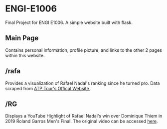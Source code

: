 # ENGI-E1006
Final Project for ENGI E1006. A simple website built with flask.

## Main Page
Contains personal information, profile picture, and links to the other 2 pages within this website.

## /rafa
Provides a visualization of Rafael Nadal's ranking since he turned pro. Data scraped from <a href="https://www.atptour.com/en/players/rafael-nadal/n409/rankings-history"> ATP Tour's Offical Website </a>.

## /RG
Displays a YouTube Highlight of Rafael Nadal's win over Dominique Thiem in 2019 Roland Garros Men's Final. The original video can be accessed <a href="https://www.youtube.com/watch?v=bjjJnuPReVY"> here</a>.
